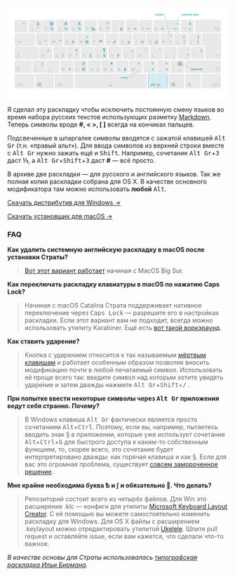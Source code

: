 [<img src="https://github.com/Atarity/Strata/raw/master/Pics/v0.3.jpg"/>](https://github.com/Atarity/Strata/raw/master/Pics/v0.3.jpg)

Я сделал эту раскладку чтобы исключить постоянную смену языков во время набора русских текстов использующих разметку [Markdown](https://github.com/adam-p/markdown-here/wiki/Markdown-Cheatsheet). Теперь символы вроде **#, < >, [ ]** всегда на кончиках пальцев.

Подсвеченные в шпаргалке символы вводятся с зажатой клавишей <kbd>Alt Gr</kbd> (т.н. «правый альт»). Для ввода символов из верхней строки вместе с <kbd>Alt Gr</kbd> нужно зажать ещё и <kbd>Shift</kbd>. Например, сочетание <kbd>Alt Gr</kbd>+<kbd>3</kbd> даст **⅓**, а <kbd>Alt Gr</kbd>+<kbd>Shift</kbd>+<kbd>3</kbd> даст **#** — всё просто.

В архиве две раскладки — для русского и английского языков. Так же полная копия раскладки собрана для OS X. В качестве основного модификатора там можно использовать **любой** <kbd>Alt</kbd>.

[Скачать дистрибутив для Windows →](https://github.com/Atarity/Strata/releases/download/v0.3/Strata.Markdown.Layout.Installer.v03.zip)

[Скачать установщик для macOS →](https://github.com/Atarity/Strata/releases/download/v0.5.0/Strata.Markdown.050.dmg)


### FAQ
**Как удалить системную английскую раскладку в macOS после установки Страты?**

>[Вот этот вариант работает](https://apple.stackexchange.com/a/60521) начиная с MacOS Big Sur.

**Как переключать раскладку клавиатуры в macOS по нажатию Caps Lock?**

>Начиная с macOS Catalina Страта поддерживает нативное переключение через <kbd>Caps Lock</kbd> — разрешите его в настройках раскладки. Если этот вариант вам не подходит, всегда можно использовать утилиту Karabiner. Ещё есть [вот такой воркэраунд](https://apple.stackexchange.com/a/303773).

**Как ставить ударение?**

>Кнопка с ударением относится к так называемым [мёртвым клавишам](https://ru.wikipedia.org/wiki/%D0%9C%D1%91%D1%80%D1%82%D0%B2%D1%8B%D0%B5_%D0%BA%D0%BB%D0%B0%D0%B2%D0%B8%D1%88%D0%B8) и работает особенным образом позволяя вносить модификацию почти в любой печатаемый символ. Использовать её проще всего так: введите символ над которым хотите увидеть ударе́ние и затем дважды нажмите <kbd>Alt Gr</kbd>+<kbd>Shift</kbd>+<kbd>/</kbd> .

**При попытке ввести  некоторые символы через <kbd>Alt Gr</kbd> приложения ведут себя странно. Почему?**

>В Windows клавиша <kbd>Alt Gr</kbd> фактически является просто сочетанием <kbd>Alt</kbd>+<kbd>Ctrl</kbd>. Поэтому, если вы, например, пытаетесь вводить знак § в приложении, которые уже использует сочетание <kbd>Alt</kbd>+<kbd>Ctrl</kbd>+<kbd>G</kbd> для быстрого доступа к каким-то собственным функциям, то, скорее всего, это сочетание будет интерпретировано дважды: как горячая клавиша и как §. Если для вас это огромная проблема, существует [совсем замороченное решение](http://superuser.com/questions/592970/can-i-make-ctrlalt-not-act-like-altgr-on-windows).

**Мне крайне необходима буква Ѣ и ∫ и обязательно 💩. Что делать?**

>Репозиторий состоит всего из четырёх файлов. Для Win это расширение .klc — конфиги для утилиты [Microsoft Keyboard Layout Creator](http://www.microsoft.com/en-us/download/details.aspx?id=22339). С её помощью вы можете самостоятельно изменить раскладку для Windows. Для OS X файлы с расширением .keylayout можно отредактировать утилитой [Ukelele](http://scripts.sil.org/cms/scripts/page.php?site_id=nrsi&id=ukelele). Шлите pull request и оставляйте issue, если вам кажется, что сделали что-то важное.

*В качестве основы для Страты использовалась [типографская раскладка Ильи Бирмана](http://ilyabirman.ru/projects/typography-layout/).*
